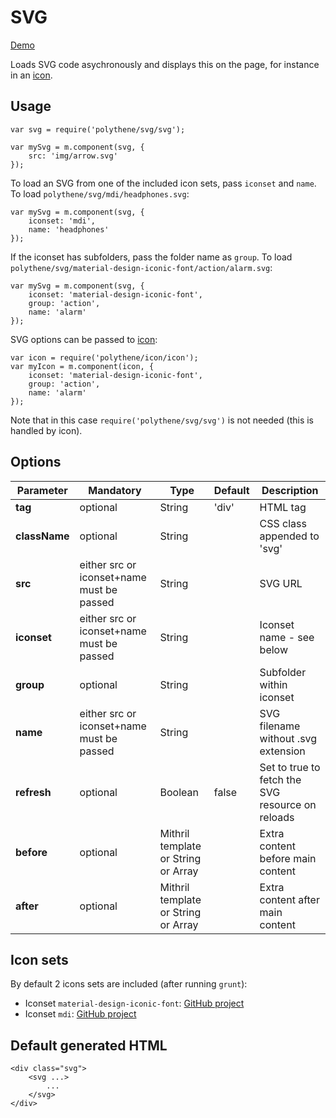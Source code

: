 # SVG

<a class="btn-demo" href="http://arthurclemens.github.io/Polythene-Examples/svg.html">Demo</a>

Loads SVG code asychronously and displays this on the page, for instance in an [icon](#icon).


## Usage

	var svg = require('polythene/svg/svg');

	var mySvg = m.component(svg, {
		src: 'img/arrow.svg'
	});

To load an SVG from one of the included icon sets, pass `iconset` and `name`. To load `polythene/svg/mdi/headphones.svg`:

	var mySvg = m.component(svg, {
		iconset: 'mdi',
		name: 'headphones'
	});

If the iconset has subfolders, pass the folder name as `group`. To load `polythene/svg/material-design-iconic-font/action/alarm.svg`:

	var mySvg = m.component(svg, {
	    iconset: 'material-design-iconic-font',
	    group: 'action',
	    name: 'alarm'
	});

SVG options can be passed to [icon](#icon):

	var icon = require('polythene/icon/icon');
	var myIcon = m.component(icon, {
	    iconset: 'material-design-iconic-font',
	    group: 'action',
	    name: 'alarm'
	});

Note that in this case `require('polythene/svg/svg')` is not needed (this is handled by icon). 


## Options

| **Parameter** |  **Mandatory** | **Type** | **Default** | **Description** |
| ------------- | -------------- | -------- | ----------- | --------------- |
| **tag** | optional | String | 'div' | HTML tag |
| **className** | optional | String |  | CSS class appended to 'svg' |
| **src** | either src or iconset+name must be passed | String |  | SVG URL |
| **iconset** | either src or iconset+name must be passed | String |  | Iconset name - see below |
| **group** | optional | String |  | Subfolder within iconset |
| **name** | either src or iconset+name must be passed | String |  | SVG filename without .svg extension |
| **refresh** | optional | Boolean | false | Set to true to fetch the SVG resource on reloads |
| **before** | optional | Mithril template or String or Array | | Extra content before main content |
| **after** | optional | Mithril template or String or Array | | Extra content after main content |


## Icon sets

By default 2 icons sets are included (after running `grunt`):

* Iconset `material-design-iconic-font`: [GitHub project](https://github.com/zavoloklom/material-design-iconic-font)
* Iconset `mdi`: [GitHub project](https://github.com/Templarian/MaterialDesign)



## Default generated HTML

	<div class="svg">
		<svg ...>
			...
		</svg>
	</div>

